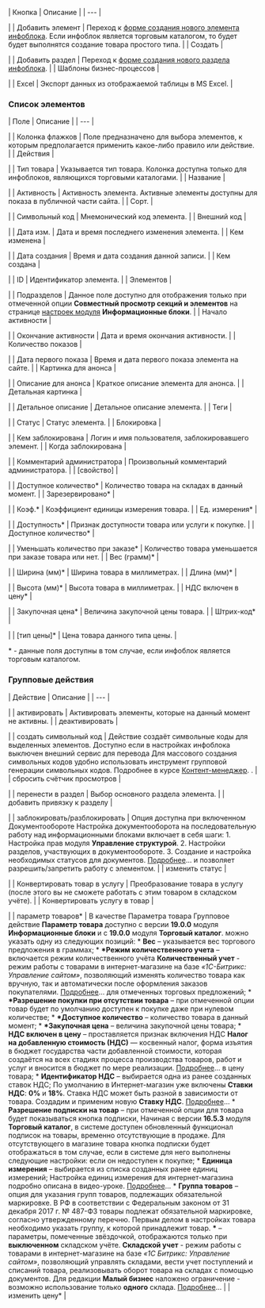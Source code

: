 | Кнопка | Описание |
| --- |

|
| Добавить элемент | Переход к [форме создания нового элемента инфоблока](/user_help/content/iblock/iblock_element_edit.php).    Если инфоблок является торговым каталогом, то будет будет выполнятся создание товара простого типа. |
| Создать |

|
| Добавить раздел | Переход к [форме создания нового раздела инфоблока](/user_help/content/iblock/iblock_section_edit.php). |
| Шаблоны бизнес-процессов |

|
| Excel | Экспорт данных из отображаемой таблицы в MS Excel. |

### Список элементов

| Поле | Описание |
| --- |

|
| Колонка флажков | Поле предназначено для выбора элементов, к которым предполагается применить какое-либо правило или действие. |
| Действия |

|
| Тип товара | Указывается тип товара. Колонка доступна только для инфоблоков, являющихся торговыми каталогами. |
| Название |

|
| Активность | Активность элемента. Активные элементы доступны для показа в публичной части сайта. |
| Сорт. |

|
| Символьный код | Мнемонический код элемента. |
| Внешний код |

|
| Дата изм. | Дата и время последнего изменения элемента. |
| Кем изменена |

|
| Дата создания | Время и дата создания данной записи. |
| Кем создана |

|
| ID | Идентификатор элемента. |
| Элементов |

|
| Подразделов | Данное поле доступно для отображения только при отмеченной опции **Совместный просмотр секций и элементов** на странице [настроек модуля](/user_help/content/iblock/settings.php) **Информационные блоки**. |
| Начало активности |

|
| Окончание активности | Дата и время окончания активности. |
| Количество показов |

|
| Дата первого показа | Время и дата первого показа элемента на сайте. |
| Картинка для анонса |

|
| Описание для анонса | Краткое описание элемента для анонса. |
| Детальная картинка |

|
| Детальное описание | Детальное описание элемента. |
| Теги |

|
| Статус | Статус элемента. |
| Блокировка |

|
| Кем заблокирована | Логин и имя пользователя, заблокировавшего элемент. |
| Когда заблокирована |

|
| Комментарий администратора | Произвольный комментарий администратора. |
| [свойство] |

|
| Доступное количество\* | Количество товара на складах в данный момент. |
| Зарезервировано\* |

|
| Коэф.\* | Коэффициент единицы измерения товара. |
| Ед. измерения\* |

|
| Доступность\* | Признак доступности товара или услуги к покупке. |
| Доступное количество\* |

|
| Уменьшать количество при заказе\* | Количество товара уменьшается при заказе товара или нет. |
| Вес (грамм)\* |

|
| Ширина (мм)\* | Ширина товара в миллиметрах. |
| Длина (мм)\* |

|
| Высота (мм)\* | Высота товара в миллиметрах. |
| НДС включен в цену\* |

|
| Закупочная цена\* | Величина закупочной цены товара. |
| Штрих-код\* |

|
| [тип цены]\* | Цена товара данного типа цены. |

\* - данные поля доступны в том случае, если инфоблок является торговым каталогом.

### Групповые действия

| Действие | Описание |
| --- |

|
| активировать | Активировать элементы, которые на данный момент не активны. |
| деактивировать |

|
| создать символьный код | Действие создаёт символьные коды для выделенных элементов. Доступно если в настройках инфоблока выключен внешний сервис для перевода    Для массового создания символьных кодов удобно использовать инструмент групповой генерации символьных кодов.   Подробнее в курсе [Контент-менеджер](https://dev.1c-bitrix.ru/learning/course/index.php?COURSE_ID=34&LESSON_ID=12876). . |
| сбросить счётчик просмотров |

|
| перенести в раздел | Выбор основного раздела элемента. |
| добавить привязку к разделу |

|
| заблокировать/разблокировать | Опция доступна при включенном Документообороте    Настройка документооборота на последовательную работу над информационными блоками включает в себя шаги:  1. Настройка прав модуля **Управление структурой**. 2. Настройки разделов, участвующих в документообороте. 3. Создание и настройка необходимых статусов для документов.    [Подробнее](https://dev.1c-bitrix.ru/learning/course/index.php?COURSE_ID=41&LESSON_ID=5049)... и позволяет разрешить/запретить работу с элементом. |
| изменить статус |

|
| Конвертировать товар в услугу | Преобразование товара в услугу (после этого вы не сможете работать с этим товаром в складском учёте). |
| Конвертировать услугу в товар |

|
| параметр товаров\* | В качестве Параметра товара    Групповое действие **Параметр товара** доступно с версии **19.0.0** модуля **Информационные блоки** и с **19.0.0** модуля **Торговый каталог**. можно указать одну из следующих позиций:  * **Вес** – указывается вес торгового предложения в граммах; * **\*Режим количественного учета** – включается   режим количественного учёта      **Количественный учет** - режим работы с товарами в интернет-магазине на базе *«1С-Битрикс: Управление сайтом»*, позволяющий изменять количество товара как вручную, так и автоматически после оформления заказов покупателями.     [Подробнее](https://dev.1c-bitrix.ru/learning/course/index.php?COURSE_ID=42&LESSON_ID=5298)...   для отмеченных торговых предложений; * **\*Разрешение покупки при отсутствии товара** – при отмеченной опции товар будет по умолчанию доступен к покупке даже при нулевом количестве; * **\*Доступное количество** – количество товара в данный момент; * **\*Закупочная цена** – величина закупочной цены товара; * **НДС включен в цену** – проставляется признак включения   НДС      **Налог на добавленную стоимость (НДС)** — косвенный налог, форма изъятия в бюджет государства части добавленной стоимости, которая создаётся на всех стадиях процесса производства товаров, работ и услуг и вносится в бюджет по мере реализации.     [Подробнее](https://dev.1c-bitrix.ru/learning/course/index.php?COURSE_ID=42&LESSON_ID=3458)...   в цену товара; * **Идентификатор НДС** – выбирается одна из ранее созданных   ставок НДС;      По умолчанию в Интернет-магазин уже включены **Ставки НДС**: **0%** и **18%**. Ставка НДС может быть разной в зависимости от товара. Создадим и применим новую **Ставку НДС**.     [Подробнее](https://dev.1c-bitrix.ru/learning/course/index.php?COURSE_ID=42&LESSON_ID=3458)... * **Разрешение подписки на товар** – при отмеченной опции для товара будет показываться кнопка   подписки,      Начиная с версии **16.5.3** модуля **Торговый каталог**, в системе доступен обновленный функционал подписок на товары, временно отсутствующие в продаже.        Для отсутствующего в магазине товара кнопка подписки будет отображаться в том случае, если в системе для него выполнены следующие настройки:       если он недоступен к покупке; * **Единица измерения** – выбирается из списка созданных ранее   единиц измерений;      Настройка единиц измерения для интернет-магазина подробно описана в видео-уроке.     [Подробнее](https://dev.1c-bitrix.ru/learning/course/index.php?COURSE_ID=42&LESSON_ID=7058)... * **Группа товаров** – опция для указания групп товаров, подлежащих обязательной   маркировке.      В РФ в соответствии с Федеральным законом от 31 декабря 2017 г. № 487-ФЗ товары подлежат обязательной маркировке, согласно утвержденному перечню.        Первым делом в настройках товара необходимо указать группу, к которой принадлежит товар.   **\*** – параметры, помеченные звёздочкой, отображаются только при **выключенном**  складском учёте.    **Складской учет** - режим работы с товарами в интернет-магазине на базе *«1С Битрикс: Управление сайтом»*, позволяющий управлять складами, вести учет поступлений и списаний товара, реализовывать оборот товара на складах с помощью документов. Для редакции **Малый бизнес** наложено ограничение - возможно использование только **одного** склада.   [Подробнее](https://dev.1c-bitrix.ru/learning/course/index.php?COURSE_ID=42&CHAPTER_ID=06837&LESSON_PATH=3912.4771.12635.6837)... |
| изменить цену\* |